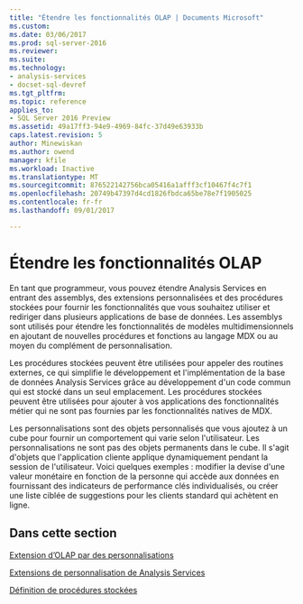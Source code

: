 ```yaml
---
title: "Étendre les fonctionnalités OLAP | Documents Microsoft"
ms.custom: 
ms.date: 03/06/2017
ms.prod: sql-server-2016
ms.reviewer: 
ms.suite: 
ms.technology:
- analysis-services
- docset-sql-devref
ms.tgt_pltfrm: 
ms.topic: reference
applies_to:
- SQL Server 2016 Preview
ms.assetid: 49a17ff3-94e9-4969-84fc-37d49e63933b
caps.latest.revision: 5
author: Minewiskan
ms.author: owend
manager: kfile
ms.workload: Inactive
ms.translationtype: MT
ms.sourcegitcommit: 876522142756bca05416a1afff3cf10467f4c7f1
ms.openlocfilehash: 20749b47397d4cd1826fbdca65be78e7f1905025
ms.contentlocale: fr-fr
ms.lasthandoff: 09/01/2017

---
```

# <a name="extending-olap-functionality"></a>Étendre les fonctionnalités OLAP
  En tant que programmeur, vous pouvez étendre Analysis Services en entrant des assemblys, des extensions personnalisées et des procédures stockées pour fournir les fonctionnalités que vous souhaitez utiliser et rediriger dans plusieurs applications de base de données. Les assemblys sont utilisés pour étendre les fonctionnalités de modèles multidimensionnels en ajoutant de nouvelles procédures et fonctions au langage MDX ou au moyen du complément de personnalisation.  
  
 Les procédures stockées peuvent être utilisées pour appeler des routines externes, ce qui simplifie le développement et l'implémentation de la base de données Analysis Services grâce au développement d'un code commun qui est stocké dans un seul emplacement. Les procédures stockées peuvent être utilisées pour ajouter à vos applications des fonctionnalités métier qui ne sont pas fournies par les fonctionnalités natives de MDX.  
  
 Les personnalisations sont des objets personnalisés que vous ajoutez à un cube pour fournir un comportement qui varie selon l'utilisateur. Les personnalisations ne sont pas des objets permanents dans le cube. Il s'agit d'objets que l'application cliente applique dynamiquement pendant la session de l'utilisateur. Voici quelques exemples : modifier la devise d'une valeur monétaire en fonction de la personne qui accède aux données en fournissant des indicateurs de performance clés individualisés, ou créer une liste ciblée de suggestions pour les clients standard qui achètent en ligne.  
  
## <a name="in-this-section"></a>Dans cette section  
 [Extension d’OLAP par des personnalisations](../../../analysis-services/multidimensional-models/extending-olap/extending-olap-through-personalizations.md)  
  
 [Extensions de personnalisation de Analysis Services](../../../analysis-services/multidimensional-models/extending-olap/analysis-services-personalization-extensions.md)  
  
 [Définition de procédures stockées](../../../analysis-services/multidimensional-models-extending-olap-stored-procedures/defining-stored-procedures.md)  
  
  

